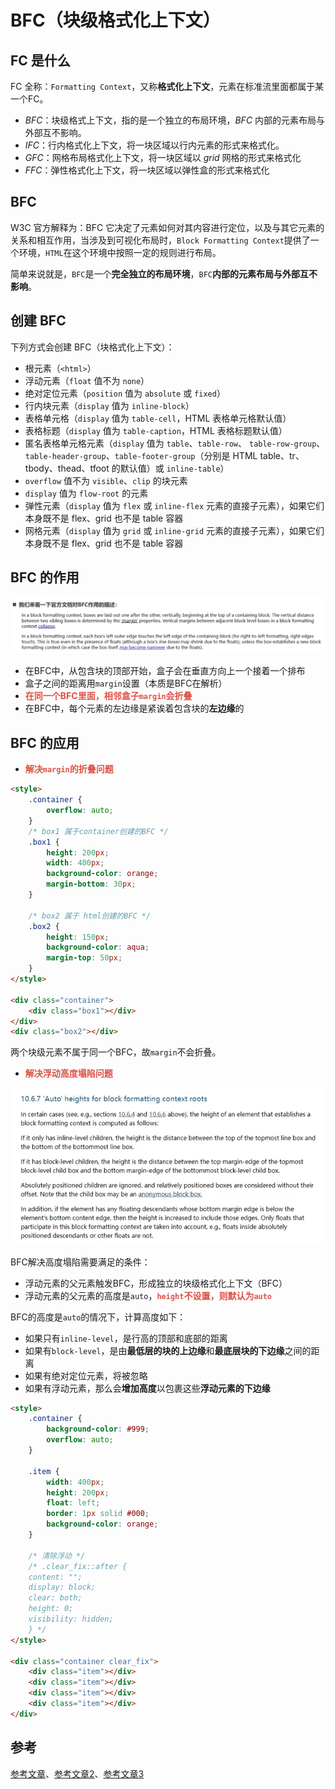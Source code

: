 # BFC（块级格式化上下文）

## FC 是什么

FC 全称：`Formatting Context`，又称**格式化上下文**，元素在标准流里面都属于某一个FC。

- *BFC*：块级格式上下文，指的是一个独立的布局环境，*BFC* 内部的元素布局与外部互不影响。
- *IFC*：行内格式化上下文，将一块区域以行内元素的形式来格式化。
- *GFC*：网格布局格式化上下文，将一块区域以 *grid* 网格的形式来格式化
- *FFC*：弹性格式化上下文，将一块区域以弹性盒的形式来格式化

## BFC

W3C 官方解释为：BFC 它决定了元素如何对其内容进行定位，以及与其它元素的关系和相互作用，当涉及到可视化布局时，`Block Formatting Context`提供了一个环境，`HTML`在这个环境中按照一定的规则进行布局。

简单来说就是，`BFC`是一个**完全独立的布局环境**，`BFC`**内部的元素布局与外部互不影响**。



## 创建 BFC

下列方式会创建 BFC（块格式化上下文）：

- 根元素（`<html>`）
- 浮动元素（`float` 值不为 `none`）
- 绝对定位元素（`position` 值为 `absolute` 或 `fixed`）
- 行内块元素（`display` 值为 `inline-block`）
- 表格单元格（`display` 值为 `table-cell`，HTML 表格单元格默认值）
- 表格标题（`display` 值为 `table-caption`，HTML 表格标题默认值）
- 匿名表格单元格元素（`display` 值为 `table`、`table-row`、 `table-row-group`、`table-header-group`、`table-footer-group`（分别是 HTML table、tr、tbody、thead、tfoot 的默认值）或 `inline-table`）
- `overflow` 值不为 `visible`、`clip` 的块元素
- `display` 值为 `flow-root` 的元素
- 弹性元素（`display` 值为 `flex` 或 `inline-flex` 元素的直接子元素），如果它们本身既不是 flex、grid 也不是 table 容器
- 网格元素（`display` 值为 `grid` 或 `inline-grid` 元素的直接子元素），如果它们本身既不是 flex、grid 也不是 table 容器



## BFC 的作用

![](BFC.assets/image-20230612214445967.png)

- 在BFC中，从包含块的顶部开始，盒子会在垂直方向上一个接着一个排布
- 盒子之间的距离用`margin`设置（本质是BFC在解析）
- <strong style="color:#DD5145">在同一个BFC里面，相邻盒子`margin`会折叠</strong>
- 在BFC中，每个元素的左边缘是紧诶着包含块的**左边缘**的



## BFC 的应用

- <strong style="color:#DD5145">解决`margin`的折叠问题</strong>

```html
<style>
    .container {
        overflow: auto;
    }
    /* box1 属于container创建的BFC */
    .box1 {
        height: 200px;
        width: 400px;
        background-color: orange;
        margin-bottom: 30px;
    }

    /* box2 属于 html创建的BFC */
    .box2 {
        height: 150px;
        background-color: aqua;
        margin-top: 50px;
    }
</style>

<div class="container">
    <div class="box1"></div>
</div>
<div class="box2"></div>
```

两个块级元素不属于同一个BFC，故`margin`不会折叠。

- <strong style="color:#DD5145">解决浮动高度塌陷问题</strong>

![](BFC.assets/image-20230612223835926.png)

BFC解决高度塌陷需要满足的条件：

- 浮动元素的父元素触发BFC，形成独立的块级格式化上下文（BFC）
- 浮动元素的父元素的高度是`auto`，<strong style="color:#DD5145">`height`不设置，则默认为`auto`</strong>

BFC的高度是`auto`的情况下，计算高度如下：

- 如果只有`inline-level`，是行高的顶部和底部的距离
- 如果有`block-level`，是由**最低层的块的上边缘**和**最底层块的下边缘**之间的距离
- 如果有绝对定位元素，将被忽略
- 如果有浮动元素，那么会**增加高度**以包裹这些**浮动元素的下边缘**

```html
<style>
    .container {
        background-color: #999;
        overflow: auto;
    }

    .item {
        width: 400px;
        height: 200px;
        float: left;
        border: 1px solid #000;
        background-color: orange;
    }

    /* 清除浮动 */
    /* .clear_fix::after {
    content: "";
    display: block;
    clear: both;
    height: 0;
    visibility: hidden;
    } */
</style>

<div class="container clear_fix">
    <div class="item"></div>
    <div class="item"></div>
    <div class="item"></div>
    <div class="item"></div>
</div>
```





## 参考

[参考文章](https://blog.csdn.net/weixin_44165167/article/details/115617978)、[参考文章2](https://juejin.cn/post/7098689890933538853#heading-3)、[参考文章3](https://juejin.cn/post/6960866014384881671)